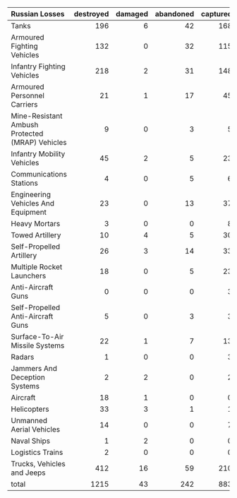 | Russian Losses                                   |   destroyed |   damaged |   abandoned |   captured |   total |
|:-------------------------------------------------|------------:|----------:|------------:|-----------:|--------:|
| Tanks                                            |         196 |         6 |          42 |        168 |     412 |
| Armoured Fighting Vehicles                       |         132 |         0 |          32 |        115 |     279 |
| Infantry Fighting Vehicles                       |         218 |         2 |          31 |        148 |     399 |
| Armoured Personnel Carriers                      |          21 |         1 |          17 |         45 |      84 |
| Mine-Resistant Ambush Protected  (MRAP) Vehicles |           9 |         0 |           3 |          5 |      17 |
| Infantry Mobility Vehicles                       |          45 |         2 |           5 |         23 |      75 |
| Communications Stations                          |           4 |         0 |           5 |          6 |      15 |
| Engineering Vehicles And Equipment               |          23 |         0 |          13 |         37 |      73 |
| Heavy Mortars                                    |           3 |         0 |           0 |          8 |      11 |
| Towed Artillery                                  |          10 |         4 |           5 |         30 |      49 |
| Self-Propelled Artillery                         |          26 |         3 |          14 |         33 |      76 |
| Multiple Rocket Launchers                        |          18 |         0 |           5 |         23 |      46 |
| Anti-Aircraft Guns                               |           0 |         0 |           0 |          3 |       3 |
| Self-Propelled Anti-Aircraft Guns                |           5 |         0 |           3 |          3 |      11 |
| Surface-To-Air Missile Systems                   |          22 |         1 |           7 |         13 |      43 |
| Radars                                           |           1 |         0 |           0 |          3 |       4 |
| Jammers And Deception Systems                    |           2 |         2 |           0 |          2 |       6 |
| Aircraft                                         |          18 |         1 |           0 |          0 |      19 |
| Helicopters                                      |          33 |         3 |           1 |          1 |      38 |
| Unmanned Aerial Vehicles                         |          14 |         0 |           0 |          7 |      21 |
| Naval Ships                                      |           1 |         2 |           0 |          0 |       3 |
| Logistics Trains                                 |           2 |         0 |           0 |          0 |       2 |
| Trucks, Vehicles and Jeeps                       |         412 |        16 |          59 |        210 |     697 |
| total                                            |        1215 |        43 |         242 |        883 |    2383 |